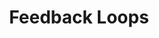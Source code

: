 ---
title: "Feedback Loops"

categories: ['']

tags: ['Feedback', 'Loops']

arwords: 'روابط تغذية استرجاعية'

arexps: []

enwords: ['Feedback Loops']

enexps: []

arlexicons: 'ر'

enlexicons: 'F'

authors: ['Ruqayya Roshdy']

translators: ['']

citations: 'تطبيقات الذكاء الاصطناعي في خدمة اللغة العربية'

sources: 'مركز الملك عبدالله بن عبدالعزيز الدولي لخدمة اللغة العربية'

word: "true"

slug: ""
---
